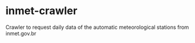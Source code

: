 # inmet-crawler

Crawler to request daily data of the automatic meteorological stations from inmet.gov.br
